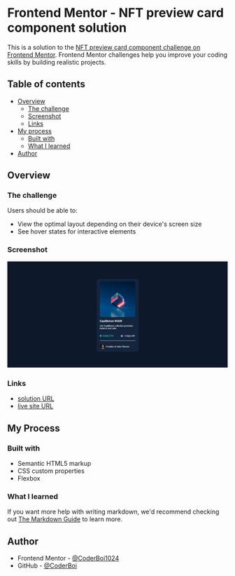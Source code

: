 # Frontend Mentor - NFT preview card component solution

This is a solution to the [NFT preview card component challenge on Frontend Mentor](https://www.frontendmentor.io/challenges/nft-preview-card-component-SbdUL_w0U). Frontend Mentor challenges help you improve your coding skills by building realistic projects. 

## Table of contents

- [Overview](#Overview)
  - [The challenge](#the-challenge)
  - [Screenshot](#screenshot)
  - [Links](#links)
- [My process](#my-process)
  - [Built with](#built-with)
  - [What I learned](#what-i-learned)
- [Author](#author)

## Overview

### The challenge

Users should be able to:

- View the optimal layout depending on their device's screen size
- See hover states for interactive elements

### Screenshot

![](https://github.com/CoderBoi1024/NFTPreviewCard/blob/main/images/Screenshot.jpg)

### Links

- [solution URL](https://coderboi1024.github.io/NFTPreviewCard/)
- [live site URL](https://github.com/CoderBoi1024/NFTPreviewCard)

## My Process

### Built with

- Semantic HTML5 markup
- CSS custom properties
- Flexbox

### What I learned

If you want more help with writing markdown, we'd recommend checking out [The Markdown Guide](https://www.markdownguide.org/) to learn more.

## Author

- Frontend Mentor - [@CoderBoi1024](https://www.frontendmentor.io/profile/CoderBoi1024)
- GitHub - [@CoderBoi](https://github.com/CoderBoi1024)